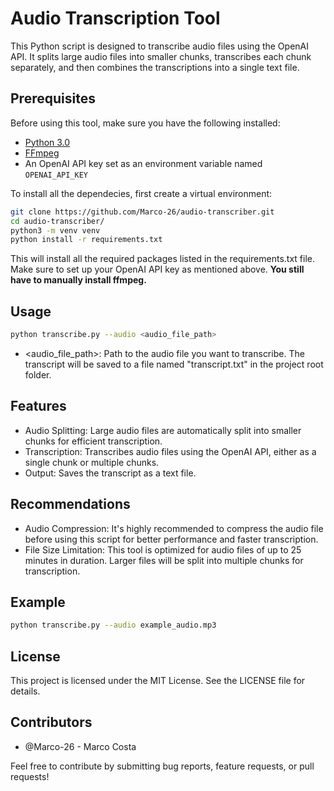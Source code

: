 # Audio Transcription Tool

This Python script is designed to transcribe audio files using the OpenAI API. It splits large audio files into smaller chunks, transcribes each chunk separately, and then combines the transcriptions into a single text file.

## Prerequisites

Before using this tool, make sure you have the following installed:

- [Python 3.0](https://www.python.org/)
- [FFmpeg](https://ffmpeg.org/)
- An OpenAI API key set as an environment variable named `OPENAI_API_KEY`

To install all the dependecies, first create a virtual environment:
```bash
git clone https://github.com/Marco-26/audio-transcriber.git
cd audio-transcriber/
python3 -m venv venv
python install -r requirements.txt
```

This will install all the required packages listed in the requirements.txt file. Make sure to set up your OpenAI API key as mentioned above. **You still have to manually install ffmpeg.**

## Usage

```bash
python transcribe.py --audio <audio_file_path>
```
- <audio_file_path>: Path to the audio file you want to transcribe.
The transcript will be saved to a file named "transcript.txt" in the project root folder.

## Features

- Audio Splitting: Large audio files are automatically split into smaller chunks for efficient transcription.
- Transcription: Transcribes audio files using the OpenAI API, either as a single chunk or multiple chunks.
- Output: Saves the transcript as a text file.

## Recommendations

- Audio Compression: It's highly recommended to compress the audio file before using this script for better performance and faster transcription.
- File Size Limitation: This tool is optimized for audio files of up to 25 minutes in duration. Larger files will be split into multiple chunks for transcription.

## Example

``` bash
python transcribe.py --audio example_audio.mp3
```

## License
This project is licensed under the MIT License. See the LICENSE file for details.

## Contributors
- @Marco-26 - Marco Costa

Feel free to contribute by submitting bug reports, feature requests, or pull requests!


